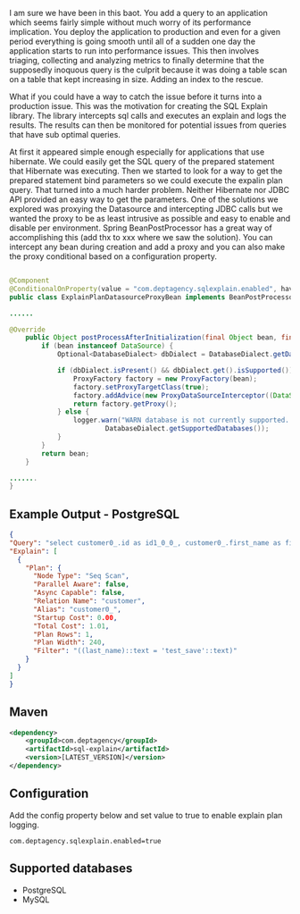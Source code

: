 I am sure we have been in this baot. You add a query to an application which seems fairly simple without much worry of its performance implication. You deploy the application to production and even for a given period everything is going smooth until all of a sudden one day the application starts to run into performance issues. This then involves triaging, collecting and analyzing metrics to finally determine that the supposedly inoquous query is the culprit because it was doing a table scan on a table that kept increasing in size. Adding an index to the rescue.

What if you could have a way to catch the issue before it turns into a production issue. This was the motivation for creating the SQL Explain library. The library intercepts sql calls and executes an explain and logs the results. The results can then be monitored for potential issues from queries that have sub optimal queries.

At first it appeared simple enough especially for applications that use hibernate. We could easily get the SQL query of the prepared statement that Hibernate was executing. Then we started to look for a way to get the prepared statement bind parameters so we could execute the expalin plan query. That turned into a much harder problem. Neither Hibernate nor JDBC API provided an easy way to get the parameters. One of the solutions we explored was proxying the Datasource and intercepting JDBC calls but we wanted the proxy to be as least intrusive as possible and easy to enable and disable per environment. Spring BeanPostProcessor has a great way of accomplishing this (add thx to xxx where we saw the solution). You can intercept any bean during creation and add a proxy and you can also make the proxy conditional based on a configuration property.

```java

@Component
@ConditionalOnProperty(value = "com.deptagency.sqlexplain.enabled", havingValue = "true")
public class ExplainPlanDatasourceProxyBean implements BeanPostProcessor {

......

@Override
    public Object postProcessAfterInitialization(final Object bean, final String beanName) throws BeansException {
        if (bean instanceof DataSource) {
            Optional<DatabaseDialect> dbDialect = DatabaseDialect.getDatabaseDialectByURL(jdbcURL);

            if (dbDialect.isPresent() && dbDialect.get().isSupported()) {
                ProxyFactory factory = new ProxyFactory(bean);
                factory.setProxyTargetClass(true);
                factory.addAdvice(new ProxyDataSourceInterceptor((DataSource) bean, dbDialect.get()));
                return factory.getProxy();
            } else {
                logger.warn("WARN database is not currently supported. Currently supported databases include {} ",
                        DatabaseDialect.getSupportedDatabases());
            }
        }
        return bean;
    }

.......
}

```

## Example Output - PostgreSQL

```json
{
"Query": "select customer0_.id as id1_0_0_, customer0_.first_name as first_na2_0_0_, customer0_.last_name as last_nam3_0_0_ from customer customer0_ where customer0_.id=?" ,
"Explain": [
  {
    "Plan": {
      "Node Type": "Seq Scan",
      "Parallel Aware": false,
      "Async Capable": false,
      "Relation Name": "customer",
      "Alias": "customer0_",
      "Startup Cost": 0.00,
      "Total Cost": 1.01,
      "Plan Rows": 1,
      "Plan Width": 240,
      "Filter": "((last_name)::text = 'test_save'::text)"
    }
  }
]
}
```

## Maven
```xml
<dependency>
	<groupId>com.deptagency</groupId>
	<artifactId>sql-explain</artifactId>
	<version>[LATEST_VERSION]</version>
</dependency>
```

## Configuration
Add the config property below and set value to true to enable explain plan logging.
```
com.deptagency.sqlexplain.enabled=true
```

## Supported databases

- PostgreSQL
- MySQL